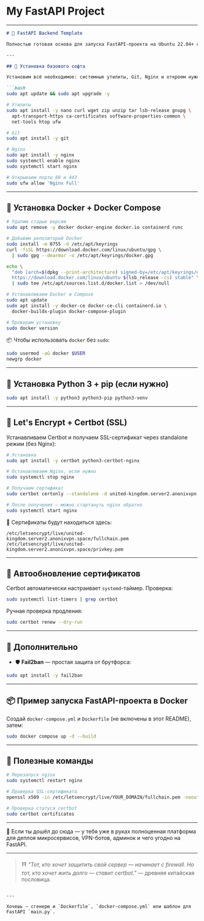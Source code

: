 # My FastAPI Project

---

````markdown
# 🚀 FastAPI Backend Template

Полностью готовая основа для запуска FastAPI-проекта на Ubuntu 22.04+ с Docker, Nginx, Certbot и базовыми тулзами.

---

## 🔧 Установка базового софта

Установим всё необходимое: системные утилиты, Git, Nginx и откроем нужные порты:

```bash
sudo apt update && sudo apt upgrade -y

# Утилиты
sudo apt install -y nano curl wget zip unzip tar lsb-release gnupg \
  apt-transport-https ca-certificates software-properties-common \
  net-tools htop ufw

# Git
sudo apt install -y git

# Nginx
sudo apt install -y nginx
sudo systemctl enable nginx
sudo systemctl start nginx

# Открываем порты 80 и 443
sudo ufw allow 'Nginx Full'
````

---

## 🐳 Установка Docker + Docker Compose

```bash
# Удалим старые версии
sudo apt remove -y docker docker-engine docker.io containerd runc

# Добавим репозиторий Docker
sudo install -m 0755 -d /etc/apt/keyrings
curl -fsSL https://download.docker.com/linux/ubuntu/gpg \
  | sudo gpg --dearmor -o /etc/apt/keyrings/docker.gpg

echo \
  "deb [arch=$(dpkg --print-architecture) signed-by=/etc/apt/keyrings/docker.gpg] \
  https://download.docker.com/linux/ubuntu $(lsb_release -cs) stable" \
  | sudo tee /etc/apt/sources.list.d/docker.list > /dev/null

# Устанавливаем Docker и Compose
sudo apt update
sudo apt install -y docker-ce docker-ce-cli containerd.io \
  docker-buildx-plugin docker-compose-plugin

# Проверим установку
sudo docker version
```

📦 Чтобы использовать `docker` без `sudo`:

```bash
sudo usermod -aG docker $USER
newgrp docker
```

---

## 🐍 Установка Python 3 + pip (если нужно)

```bash
sudo apt install -y python3 python3-pip python3-venv
```

---

## 🔐 Let's Encrypt + Certbot (SSL)

Устанавливаем Certbot и получаем SSL-сертификат через standalone режим (без Nginx):

```bash
# Установка
sudo apt install -y certbot python3-certbot-nginx

# Останавливаем Nginx, если нужно
sudo systemctl stop nginx

# Получаем сертификат
sudo certbot certonly --standalone -d united-kingdom.server2.anonixvpn.space

# После получения — можно стартануть nginx обратно
sudo systemctl start nginx
```

🎯 Сертификаты будут находиться здесь:

```
/etc/letsencrypt/live/united-kingdom.server2.anonixvpn.space/fullchain.pem
/etc/letsencrypt/live/united-kingdom.server2.anonixvpn.space/privkey.pem
```

---

## 🔄 Автообновление сертификатов

Certbot автоматически настраивает `systemd`-таймер. Проверка:

```bash
sudo systemctl list-timers | grep certbot
```

Ручная проверка продления:

```bash
sudo certbot renew --dry-run
```

---

## 🧩 Дополнительно

* 🛡 **Fail2ban** — простая защита от брутфорса:

```bash
sudo apt install -y fail2ban
```

---

## 📦 Пример запуска FastAPI-проекта в Docker

Создай `docker-compose.yml` и `Dockerfile` (не включены в этот README), затем:

```bash
sudo docker compose up -d --build
```

---

## 🧠 Полезные команды

```bash
# Перезапуск nginx
sudo systemctl restart nginx

# Проверка SSL-сертификата
openssl x509 -in /etc/letsencrypt/live/YOUR_DOMAIN/fullchain.pem -noout -dates

# Проверка статуса certbot
sudo certbot certificates
```

---

💬 Если ты дошёл до сюда — у тебя уже в руках полноценная платформа для деплоя микросервисов, VPN-ботов, админок и чего угодно на FastAPI.

---

> ⛩️ *"Тот, кто хочет защитить свой сервер — начинает с firewall.
> Но тот, кто хочет жить долго — ставит certbot."* — древняя китайская пословица.

```

---

Хочешь — сгенерю и `Dockerfile`, `docker-compose.yml` или шаблон для FastAPI `main.py`.
```
